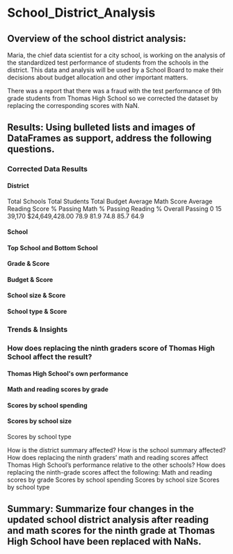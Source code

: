 # School_District_Analysis
## Overview of the school district analysis:
Maria, the chief data scientist for a city school, is working on the analysis of the standardized test performance of students from the schools in the district.
This data and analysis will be used by a School Board to make their decisions about budget allocation and other important matters.

There was a report that there was a fraud with the test performance of 9th grade students from Thomas High School so we corrected the dataset by replacing the corresponding scores with NaN.

## Results: Using bulleted lists and images of DataFrames as support, address the following questions.
### Corrected Data Results
#### District
Total Schools	Total Students	Total Budget	Average Math Score	Average Reading Score	% Passing Math	% Passing Reading	% Overall Passing
0	15	39,170	$24,649,428.00	78.9	81.9	74.8	85.7	64.9
#### School
#### Top School and Bottom School
#### Grade & Score
#### Budget & Score
#### School size & Score
#### School type & Score

### Trends & Insights

### How does replacing the ninth graders score of Thomas High School affect the result?
#### Thomas High School's own performance
#### Math and reading scores by grade
#### Scores by school spending
#### Scores by school size
Scores by school type



How is the district summary affected?
How is the school summary affected?
How does replacing the ninth graders’ math and reading scores affect Thomas High School’s performance relative to the other schools?
How does replacing the ninth-grade scores affect the following:
Math and reading scores by grade
Scores by school spending
Scores by school size
Scores by school type

## Summary: Summarize four changes in the updated school district analysis after reading and math scores for the ninth grade at Thomas High School have been replaced with NaNs.
